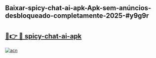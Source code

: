 ## Baixar-spicy-chat-ai-apk-Apk-sem-anúncios-desbloqueado-completamente-2025-#y9g9r

# <h2><a href="https://ainizakaria.my?title=spicy-chat-ai-apk&ref=22M">🔗👉 🔴 spicy-chat-ai-apk</a></h2>

[![acn](https://github.com/user-attachments/assets/0f9c940e-d8b0-45ae-aac7-cd30a18b3e1c)](https://ainizakaria.my?title=spicy-chat-ai-apk&ref=22M)

